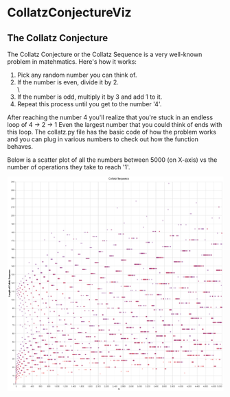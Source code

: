 # CollatzConjectureViz

<h2>The Collatz Conjecture</h2>
The Collatz Conjecture or the Collatz Sequence is a very well-known problem in matehmatics.
Here's how it works:
<ol>
  <li>Pick any random number you can think of.</li>
  <li>If the number is even, divide it by 2.</li>\
  <li>If the number is odd, multiply it by 3 and add 1 to it.</li>
  <li>Repeat this process until you get to the number '4'.</li>
</ol>
After reaching the number 4 you'll realize that you're stuck in an endless loop of 4 -> 2 -> 1
Even the largest number that you could think of ends with this loop.
The collatz.py file has the basic code of how the problem works and you can plug in various numbers to check out how the function behaves.

Below is a scatter plot of all the numbers between 5000 (on X-axis) vs the number of operations they take to reach '1'.

<img alt="Length Of Operations vs Number" src="https://github.com/nikunjp1272/CollatzConjectureViz/blob/main/images/LengthOfOperations_vs_Number.png" style="width:750px; height:500px;">

